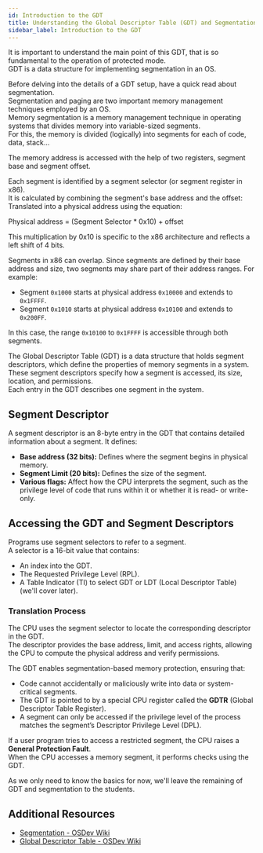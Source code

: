 ```yaml
---
id: Introduction to the GDT
title: Understanding the Global Descriptor Table (GDT) and Segmentation
sidebar_label: Introduction to the GDT
---
```



It is important to understand the main point of this GDT, that is so fundamental to the operation of protected mode.  
GDT is a data structure for implementing segmentation in an OS.

Before delving into the details of a GDT setup, have a quick read about segmentation.  
Segmentation and paging are two important memory management techniques employed by an OS.  
Memory segmentation is a memory management technique in operating systems that divides memory into variable-sized segments.  
For this, the memory is divided (logically) into segments for each of code, data, stack...

The memory address is accessed with the help of two registers, segment base and segment offset.

Each segment is identified by a segment selector (or segment register in x86).  
It is calculated by combining the segment's base address and the offset:  
Translated into a physical address using the equation:  

Physical address = (Segment Selector * 0x10) + offset

This multiplication by 0x10 is specific to the x86 architecture and reflects a left shift of 4 bits.  

Segments in x86 can overlap. Since segments are defined by their base address and size, two segments may share part of their address ranges. For example:  
- Segment `0x1000` starts at physical address `0x10000` and extends to `0x1FFFF`.  
- Segment `0x1010` starts at physical address `0x10100` and extends to `0x200FF`.  

In this case, the range `0x10100` to `0x1FFFF` is accessible through both segments.

The Global Descriptor Table (GDT) is a data structure that holds segment descriptors, which define the properties of memory segments in a system. These segment descriptors specify how a segment is accessed, its size, location, and permissions.  
Each entry in the GDT describes one segment in the system.

## Segment Descriptor

A segment descriptor is an 8-byte entry in the GDT that contains detailed information about a segment. It defines:  
- **Base address (32 bits):** Defines where the segment begins in physical memory.  
- **Segment Limit (20 bits):** Defines the size of the segment.  
- **Various flags:** Affect how the CPU interprets the segment, such as the privilege level of code that runs within it or whether it is read- or write-only.

## Accessing the GDT and Segment Descriptors

Programs use segment selectors to refer to a segment.  
A selector is a 16-bit value that contains:  
- An index into the GDT.  
- The Requested Privilege Level (RPL).  
- A Table Indicator (TI) to select GDT or LDT (Local Descriptor Table) (we'll cover later).

### Translation Process

The CPU uses the segment selector to locate the corresponding descriptor in the GDT.  
The descriptor provides the base address, limit, and access rights, allowing the CPU to compute the physical address and verify permissions.

The GDT enables segmentation-based memory protection, ensuring that:  
- Code cannot accidentally or maliciously write into data or system-critical segments.  
- The GDT is pointed to by a special CPU register called the **GDTR** (Global Descriptor Table Register).  
- A segment can only be accessed if the privilege level of the process matches the segment’s Descriptor Privilege Level (DPL).  

If a user program tries to access a restricted segment, the CPU raises a **General Protection Fault**.  
When the CPU accesses a memory segment, it performs checks using the GDT.

As we only need to know the basics for now, we'll leave the remaining of GDT and segmentation to the students.  

## Additional Resources

- [Segmentation - OSDev Wiki](https://wiki.osdev.org/Segmentation)  
- [Global Descriptor Table - OSDev Wiki](https://wiki.osdev.org/Global_Descriptor_Table)

